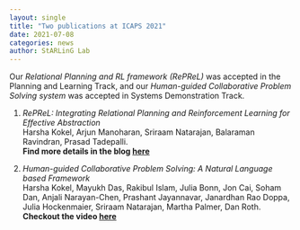 ```yaml
---
layout: single
title: "Two publications at ICAPS 2021"
date: 2021-07-08
categories: news
author: StARLinG Lab
---
```


Our *Relational Planning and RL framework (RePReL)* was accepted in the Planning and Learning Track, and our *Human-guided Collaborative Problem Solving system* was accepted in Systems Demonstration Track. 

1. *RePReL: Integrating Relational Planning and Reinforcement Learning for Effective Abstraction*  
   Harsha Kokel, Arjun Manoharan, Sriraam Natarajan, Balaraman Ravindran, Prasad Tadepalli.  
   **Find more details in the blog [here](https://starling.utdallas.edu/papers/RePReL/)**
   
2. *Human-guided Collaborative Problem Solving: A Natural Language based Framework*  
   Harsha Kokel, Mayukh Das, Rakibul Islam, Julia Bonn, Jon Cai, Soham Dan, Anjali Narayan-Chen, Prashant Jayannavar, Janardhan Rao Doppa, Julia Hockenmaier, Sriraam Natarajan,  Martha Palmer,  Dan Roth.  
   **Checkout the video [here](https://youtu.be/q1pWe4aahF0)**
